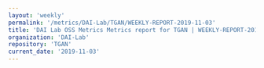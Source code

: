 ```yaml
---
layout: 'weekly'
permalink: '/metrics/DAI-Lab/TGAN/WEEKLY-REPORT-2019-11-03'
title: 'DAI Lab OSS Metrics Metrics report for TGAN | WEEKLY-REPORT-2019-11-03'
organization: 'DAI-Lab'
repository: 'TGAN'
current_date: '2019-11-03'
---
```

